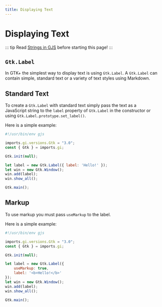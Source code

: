 ```yaml
---
title: Displaying Text
---
```


# Displaying Text

::: tip
Read [Strings in GJS](../../gjs/strings.html) before starting this page!
:::

## `Gtk.Label`

In GTK+ the simplest way to display text is using `Gtk.Label`. A `Gtk.Label` can contain simple, standard text or a variety of text styles using Markdown.

## Standard Text

To create a `Gtk.Label` with standard text simply pass the text as a JavaScript string to the `label` property of `Gtk.Label` in the constructor or using `Gtk.Label.prototype.set_label()`.

Here is a simple example:

```js
#!/usr/bin/env gjs

imports.gi.versions.Gtk = "3.0";
const { Gtk } = imports.gi;

Gtk.init(null);

let label = new Gtk.Label({ label: 'Hello!' });
let win = new Gtk.Window();
win.add(label);
win.show_all();

Gtk.main();
```

## Markup

To use markup you must pass `useMarkup` to the label.

Here is a simple example:

```js
#!/usr/bin/env gjs

imports.gi.versions.Gtk = "3.0";
const { Gtk } = imports.gi;

Gtk.init(null);

let label = new Gtk.Label({
    useMarkup: true,
    label: '<b>Hello!</b>'
});
let win = new Gtk.Window();
win.add(label);
win.show_all();

Gtk.main();
```

